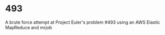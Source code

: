 # 493
A brute force attempt at Project Euler's problem #493 using an AWS Elastic MapReduce and mrjob
